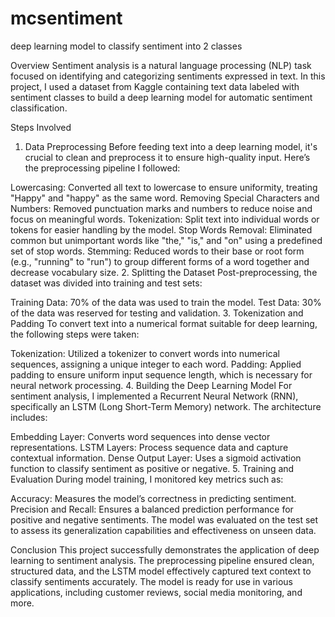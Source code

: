# mcsentiment
deep learning model to classify sentiment into 2 classes


Overview
Sentiment analysis is a natural language processing (NLP) task focused on identifying and categorizing sentiments expressed in text. In this project, I used a dataset from Kaggle containing text data labeled with sentiment classes to build a deep learning model for automatic sentiment classification.

Steps Involved
1. Data Preprocessing
Before feeding text into a deep learning model, it's crucial to clean and preprocess it to ensure high-quality input. Here’s the preprocessing pipeline I followed:

Lowercasing: Converted all text to lowercase to ensure uniformity, treating "Happy" and "happy" as the same word.
Removing Special Characters and Numbers: Removed punctuation marks and numbers to reduce noise and focus on meaningful words.
Tokenization: Split text into individual words or tokens for easier handling by the model.
Stop Words Removal: Eliminated common but unimportant words like "the," "is," and "on" using a predefined set of stop words.
Stemming: Reduced words to their base or root form (e.g., "running" to "run") to group different forms of a word together and decrease vocabulary size.
2. Splitting the Dataset
Post-preprocessing, the dataset was divided into training and test sets:

Training Data: 70% of the data was used to train the model.
Test Data: 30% of the data was reserved for testing and validation.
3. Tokenization and Padding
To convert text into a numerical format suitable for deep learning, the following steps were taken:

Tokenization: Utilized a tokenizer to convert words into numerical sequences, assigning a unique integer to each word.
Padding: Applied padding to ensure uniform input sequence length, which is necessary for neural network processing.
4. Building the Deep Learning Model
For sentiment analysis, I implemented a Recurrent Neural Network (RNN), specifically an LSTM (Long Short-Term Memory) network. The architecture includes:

Embedding Layer: Converts word sequences into dense vector representations.
LSTM Layers: Process sequence data and capture contextual information.
Dense Output Layer: Uses a sigmoid activation function to classify sentiment as positive or negative.
5. Training and Evaluation
During model training, I monitored key metrics such as:

Accuracy: Measures the model’s correctness in predicting sentiment.
Precision and Recall: Ensures a balanced prediction performance for positive and negative sentiments.
The model was evaluated on the test set to assess its generalization capabilities and effectiveness on unseen data.

Conclusion
This project successfully demonstrates the application of deep learning to sentiment analysis. The preprocessing pipeline ensured clean, structured data, and the LSTM model effectively captured text context to classify sentiments accurately. The model is ready for use in various applications, including customer reviews, social media monitoring, and more.